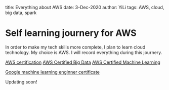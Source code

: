 title: Everything about AWS
date: 3-Dec-2020
author: YiLi
tags: AWS, cloud, big data, spark

# Self learning journery for AWS

In order to make my tech skills more complete, I plan to learn cloud technology. My choice is AWS. I will record everything during this journery.

[AWS certification](https://zhuanlan.zhihu.com/p/138652055)
[AWS Certified Big Data](https://zhuanlan.zhihu.com/p/99456138)
[AWS Certified Machine Learning](https://)

[Google machine learning enginner certificate](https://cloud.google.com/certification/machine-learning-engineer)

Updating soon!

